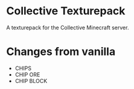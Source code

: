 # Collective Texturepack
 A texturepack for the Collective Minecraft server.
 
# Changes from vanilla
- CHIPS
- CHIP ORE
- CHIP BLOCK
